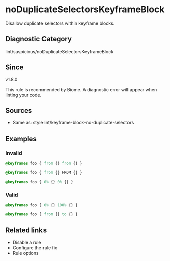 # noDuplicateSelectorsKeyframeBlock

Disallow duplicate selectors within keyframe blocks.

## Diagnostic Category
lint/suspicious/noDuplicateSelectorsKeyframeBlock

## Since
v1.8.0

This rule is recommended by Biome. A diagnostic error will appear when linting your code.

## Sources
- Same as: stylelint/keyframe-block-no-duplicate-selectors

## Examples

### Invalid

```css
@keyframes foo { from {} from {} }
```

```css
@keyframes foo { from {} FROM {} }
```

```css
@keyframes foo { 0% {} 0% {} }
```

### Valid

```css
@keyframes foo { 0% {} 100% {} }
```

```css
@keyframes foo { from {} to {} }
```

## Related links
- Disable a rule
- Configure the rule fix
- Rule options